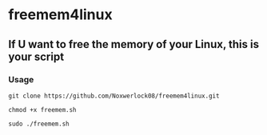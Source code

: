 # freemem4linux
## If U want to free the memory of your Linux, this is your script

### Usage

```
git clone https://github.com/Noxwerlock08/freemem4linux.git
```

```
chmod +x freemem.sh
```

```
sudo ./freemem.sh
```
